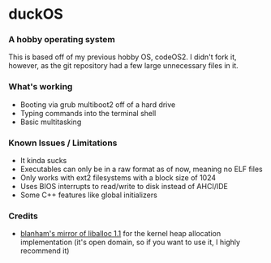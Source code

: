 # duckOS
### A hobby operating system

This is based off of my previous hobby OS, codeOS2. I didn't fork it, however, as the git repository had a few large unnecessary files in it.

### What's working
- Booting via grub multiboot2 off of a hard drive
- Typing commands into the terminal shell
- Basic multitasking

### Known Issues / Limitations
- It kinda sucks
- Executables can only be in a raw format as of now, meaning no ELF files
- Only works with ext2 filesystems with a block size of 1024
- Uses BIOS interrupts to read/write to disk instead of AHCI/IDE
- Some C++ features like global initializers

### Credits
- [blanham's mirror of liballoc 1.1](https://github.com/blanham/liballoc) for the kernel heap allocation implementation (it's open domain, so if you want to use it, I highly recommend it)